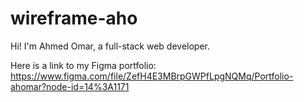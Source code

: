 # wireframe-aho
Hi! I'm Ahmed Omar, a full-stack web developer.

Here is a link to my Figma portfolio:
https://www.figma.com/file/ZefH4E3MBrpGWPfLpgNQMq/Portfolio-ahomar?node-id=14%3A1171